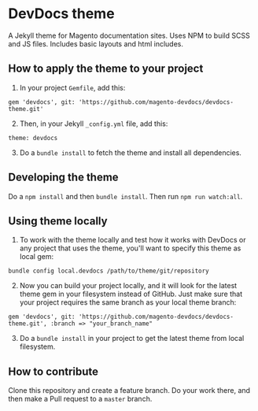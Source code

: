 # DevDocs theme

A Jekyll theme for Magento documentation sites. Uses NPM to build SCSS and JS files. Includes basic layouts and html includes.

## How to apply the theme to your project

1. In your project `Gemfile`, add this: 
```
gem 'devdocs', git: 'https://github.com/magento-devdocs/devdocs-theme.git'
```
2. Then, in your Jekyll `_config.yml` file, add this: 
```
theme: devdocs
```
3. Do a `bundle install` to fetch the theme and install all dependencies.


## Developing the theme

Do a `npm install` and then `bundle install`.
Then run `npm run watch:all`.


## Using theme locally

1. To work with the theme locally and test how it works with DevDocs or any project that uses the theme, you'll want to specify this theme as local gem:
```
bundle config local.devdocs /path/to/theme/git/repository
```
2. Now you can build your project locally, and it will look for the latest theme gem in your filesystem instead of GitHub. Just make sure that your project requires the same branch as your local theme branch:
```
gem 'devdocs', git: 'https://github.com/magento-devdocs/devdocs-theme.git', :branch => "your_branch_name"
```
3. Do a `bundle install` in your project to get the latest theme from local filesystem.

## How to contribute

Clone this repository and create a feature branch. Do your work there, and then make a Pull request to a `master` branch.
